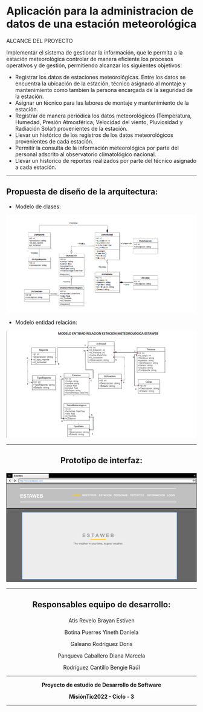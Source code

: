 # Aplicación para la administracion de datos de una estación meteorológica

ALCANCE DEL PROYECTO

Implementar el sistema de gestionar la información, que le permita a la estación meteorológica controlar de manera eficiente los procesos operativos y de gestión,
permitiendo alcanzar los siguientes objetivos:

- Registrar los datos de estaciones meteorológicas. Entre los datos se encuentra la ubicación de la estación, técnico asignado al montaje y mantenimiento como 
tambien la persona encargada de la seguridad de la estación.
- Asignar un técnico para las labores de montaje y mantenimiento de la estación.
- Registrar de manera periódica los datos meteorológicos (Temperatura, Humedad, Presión Atmosférica, Velocidad del viento, Pluviosidad y Radiación Solar) provenientes
de la estación.
- Llevar un histórico de los registros de los datos meteorológicos provenientes de cada estación.
- Permitir la consulta de la información meteorológica por parte del personal adscrito al observatorio climatológico nacional.
- Llevar un historico de reportes realizados por parte del técnico asignado a cada estación.

---

## Propuesta de diseño de la arquitectura:

- Modelo de clases:

<p align="center">
  <img src="https://github.com/BengieRodriguez/Estaciones-meteorol-gicas-grupo-7/blob/main/Media/Diagrama%20de%20clases.png" />
</p>

- Modelo entidad relación:

<p align="center">
  <img src="https://github.com/BengieRodriguez/Estaciones-meteorol-gicas-grupo-7/blob/main/Media/M-ER%20-%20ESTAWEB.png" />
</p>

---


## <p align=center>Prototipo de interfaz:

<p align="center">
  <img src="https://github.com/BengieRodriguez/Estaciones-meteorol-gicas-grupo-7/blob/main/Media/inicio.png" />
</p>

<!-- [Segunda implementación funcional del software ]() -->

<!-- [Prueba en tiempo real de bocetos ]() -->

---


## <p align=center>Responsables equipo de desarrollo:

<p align=center> Atis Revelo Brayan Estiven </p>
<p align=center> Botina Puerres Yineth Daniela </p>
<p align=center> Galeano Rodríguez Doris </p>
<p align=center> Panqueva Caballero Diana Marcela </p>
<p align=center> Rodríguez Cantillo Bengie Raúl </p>

</p>

---

**<p align=center>
  Proyecto de estudio de Desarrollo de Software**
</p>

**<p align=center>
MisiónTic2022 - Ciclo - 3**
</p>

---
